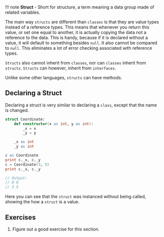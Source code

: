 !!! note
    **Struct** - Short for structure, a term meaning a data group made of related variables.

The main way `structs` are different than `classes` is that they are value types instead of a reference types. This means that whenever you return this value, or set one equal to another, it is actually copying the data not a reference to the data. This is handy, because if it is declared without a value, it will default to something besides `null`. It also cannot be compared to `null`. This eliminates a lot of error checking associated with reference types.

`Structs` also cannot inherit from `classes`, nor can `classes` inherit from `structs`. `Structs` can however, inherit from `interfaces`.

Unlike some other languages, `structs` can have methods.


## Declaring a Struct

Declaring a struct is very similar to declaring a `class`, except that the name is changed.

```boo
struct Coordinate:
    def constructor(x as int, y as int):
        _x = x
        _y = y

    _x as int
    _y as int

c as Coordinate
print c._x, c._y
c = Coordinate(3, 5)
print c._x, c._y

// Output:
// 0 0
// 3 5
```

Here you can see that the `struct` was instanced without being called, showing the how a `struct` is a value.


## Exercises

1. Figure out a good exercise for this section.

